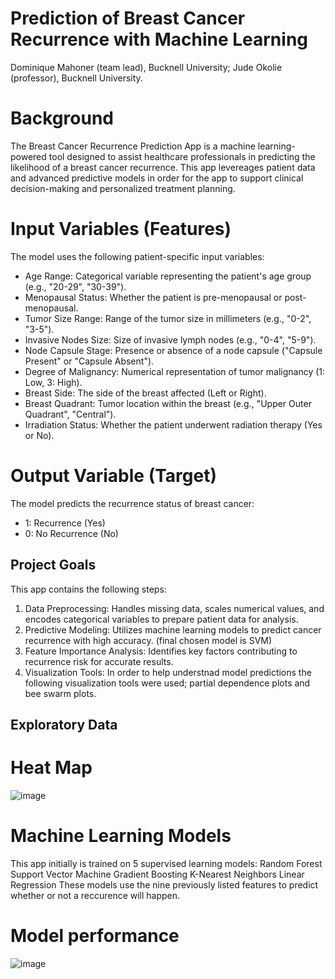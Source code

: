 # Prediction of Breast Cancer Recurrence with Machine Learning
Dominique Mahoner (team lead), Bucknell University; Jude Okolie (professor), Bucknell University. 
# Background
The Breast Cancer Recurrence Prediction App is a machine learning-powered tool designed to assist healthcare professionals in predicting the likelihood of a breast cancer recurrence. This app levereages patient data and advanced predictive models in order for the app to support clinical decision-making and personalized treatment planning.

# Input Variables (Features)
The model uses the following patient-specific input variables:
- Age Range: Categorical variable representing the patient's age group (e.g., "20-29", "30-39").
- Menopausal Status: Whether the patient is pre-menopausal or post-menopausal.
- Tumor Size Range: Range of the tumor size in millimeters (e.g., "0-2", "3-5").
- Invasive Nodes Size: Size of invasive lymph nodes (e.g., "0-4", "5-9").
- Node Capsule Stage: Presence or absence of a node capsule ("Capsule Present" or "Capsule Absent").
- Degree of Malignancy: Numerical representation of tumor malignancy (1: Low, 3: High).
- Breast Side: The side of the breast affected (Left or Right).
- Breast Quadrant: Tumor location within the breast (e.g., "Upper Outer Quadrant", "Central").
- Irradiation Status: Whether the patient underwent radiation therapy (Yes or No).

# Output Variable (Target)
The model predicts the recurrence status of breast cancer:
- 1: Recurrence (Yes)
- 0: No Recurrence (No)

## Project Goals
This app contains the following steps: 
1. Data Preprocessing: Handles missing data, scales numerical values, and encodes categorical variables to prepare patient data for analysis.
2. Predictive Modeling:  Utilizes machine learning models to predict cancer recurrence with high accuracy. (final chosen model is SVM)
3. Feature Importance Analysis: Identifies key factors contributing to recurrence risk for accurate results.
4. Visualization Tools: In order to help understnad model predictions the following visualization tools were used; partial dependence plots and bee swarm plots.

## Exploratory Data
# Heat Map
![image](https://github.com/user-attachments/assets/18478ce3-69c3-4953-9801-296ecf1a971a)


# Machine Learning Models
This app initially is trained on 5 supervised learning models: 
Random Forest
Support Vector Machine
Gradient Boosting
K-Nearest Neighbors
Linear Regression
These models use the nine previously listed features to predict whether or not a reccurence will happen.

# Model performance

![image](https://github.com/user-attachments/assets/05579786-62f1-496c-9b62-83e836e81a26)
